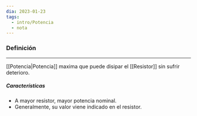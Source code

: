 ```yaml
---
dia: 2023-01-23
tags:
  - intro/Potencia
  - nota
---
```

### Definición
---
[[Potencia|Potencia]] maxima que puede disipar el [[Resistor]] sin sufrir deterioro.

##### Características
- A mayor resistor, mayor potencia nominal.
- Generalmente, su valor viene indicado en el resistor.